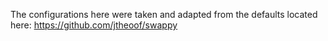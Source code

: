 The configurations here were taken and adapted from the defaults located here: https://github.com/jtheoof/swappy
